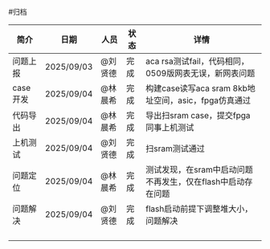 #归档

| 简介     | 日期         | 人员   | 状态  | 详情                                     |
| ------ | ---------- | ---- | --- | -------------------------------------- |
| 问题上报   | 2025/09/03 | @刘贤德 | 完成  | aca rsa测试fail，代码相同，0509版网表无误，新网表问题     |
| case开发 | 2025/09/04 | @林晨希 | 完成  | 构建case读写aca sram 8kb地址空间，asic，fpga仿真通过 |
| 代码导出   | 2025/09/04 | @林晨希 | 完成  | 导出扫sram case，提交fpga同事上机测试              |
| 上机测试   | 2025/09/04 | @刘贤德 | 完成  | 扫sram测试通过                              |
| 问题定位   | 2025/09/04 | @林晨希 | 完成  | 测试发现，在sram中启动问题不再发生，仅在flash中启动存在问题     |
| 问题解决   | 2025/09/04 | @刘贤德 | 完成  | flash启动前提下调整堆大小，问题解决                   |
|        |            |      |     |                                        |
|        |            |      |     |                                        |
|        |            |      |     |                                        |
|        |            |      |     |                                        |
